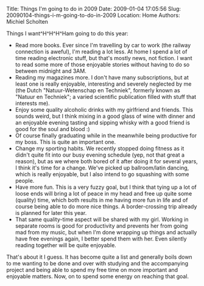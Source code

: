 Title: Things I'm going to do in 2009
Date: 2009-01-04 17:05:56
Slug: 20090104-things-i-m-going-to-do-in-2009
Location: Home
Authors: Michiel Scholten

<p>Things I want^H^H^H^Ham going to do this year:</p>

<ul>
<li>Read more books. Ever since I'm travelling by car to work (the railway connection is aweful), I'm reading a lot less. At home I spend a lot of time reading electronic stuff, but that's mostly news, not fiction. I want to read some more of those enjoyable stories without having to do so between midnight and 3AM.</li>
<li>Reading my magazines more. I don't have many subscriptions, but at least one is really enjoyable, interesting and severely neglected by me (the Dutch "Natuur-Wetenschap en Techniek", formerly known as "Natuur en Techniek"; a varied scientific publication filled with stuff that interests me).</li>
<li>Enjoy some quality alcoholic drinks with my girlfriend and friends. This sounds weird, but I think mixing in a good glass of wine with dinner and an enjoyable evening tasting and sipping whisky with a good friend is good for the soul and blood :)</li>
<li>Of course finally graduating while in the meanwhile being productive for my boss. This is quite an important one.</li>
<li>Change my sporting habits. We recently stopped doing fitness as it didn't quite fit into our busy evening schedule (yep, not that great a reason), but as we where both bored of it after doing it for several years, I think it's time for a change. We've picked up ballroom/latin dancing, which is really enjoyable, but I also intend to go squashing with some people.</li>
<li>Have more fun. This is a very fuzzy goal, but I think that tying up a lot of loose ends will bring a lot of peace in my head and free up quite some (quality) time, which both results in me having more fun in life and of course being able to do more nice things. A border-crossing trip already is planned for later this year.</li>
<li>That same quality-time aspect will be shared with my girl. Working in separate rooms is good for productivity and prevents her from going mad from my music, but when I'm done wrapping up things and actually have free evenings again, I better spend them with her. Even silently reading together will be quite enjoyable.</li>
</ul>

<p>That's about it I guess. It has become quite a list and generally boils down to me wanting to be done and over with studying and the accompanying project and being able to spend my free time on more important and enjoyable matters. Now, on to spend some energy on reaching that goal.</p>